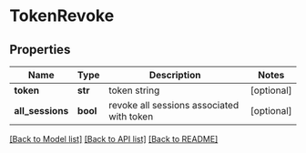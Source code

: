 # TokenRevoke

## Properties
Name | Type | Description | Notes
------------ | ------------- | ------------- | -------------
**token** | **str** | token string | [optional] 
**all_sessions** | **bool** | revoke all sessions associated with token | [optional] 

[[Back to Model list]](../README.md#documentation-for-models) [[Back to API list]](../README.md#documentation-for-api-endpoints) [[Back to README]](../README.md)


